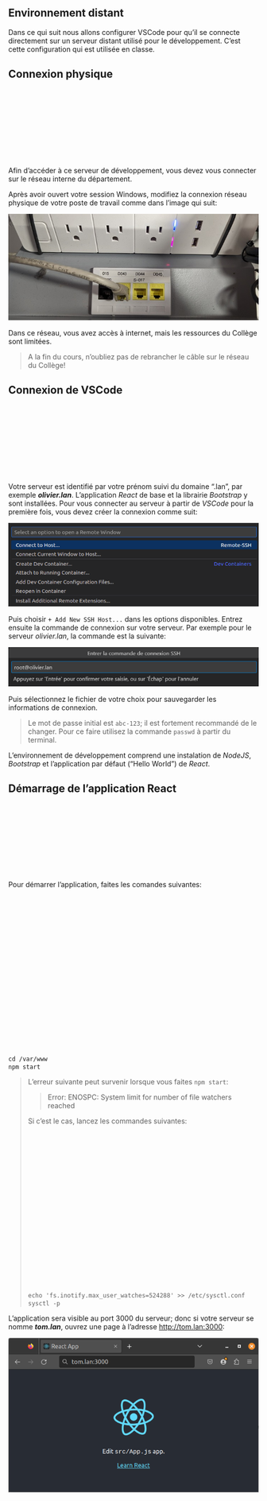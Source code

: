 <div class="gdoc-page">
          
  


  






<div class="gdoc-page__header flex flex-wrap
  
    justify-end
  
  hidden-mobile
  hidden" itemprop="breadcrumb">
  
  
</div>



  <article class="gdoc-markdown gdoc-markdown__align--left">
    <h1>Environnement distant</h1>
    <p>Dans ce qui suit nous allons configurer VSCode pour qu’il se connecte directement sur un serveur distant utilisé pour le développement. C’est cette configuration qui est utilisée en classe.</p>
<div class="gdoc-page__anchorwrap">
    <h2 id="connexion-physique">
        Connexion physique
        <a data-clipboard-text="http://otardi.gitlab.io/420-211/installation/EnvDistant/#connexion-physique" class="gdoc-page__anchor clip flex align-center" title="Anchor to: Connexion physique" aria-label="Anchor to: Connexion physique" href="#connexion-physique">
            <svg class="gdoc-icon gdoc_link"><use xlink:href="#gdoc_link"></use></svg>
        </a>
    </h2>
</div>
<p>Afin d’accéder à ce serveur de développement, vous devez vous connecter sur le réseau interne du département.</p>
<p>Après avoir ouvert votre session Windows, modifiez la connexion réseau physique de votre poste de travail comme dans l’image qui suit:</p>
<p><img src="../Images/conn-eth.jpg" alt="conn-eth"></p>
<p>Dans ce réseau, vous avez accès à internet, mais les ressources du Collège sont limitées.</p>





<blockquote class="gdoc-hint note">
  <div class="gdoc-hint__title flex align-center"><i class="fa note" title="Attention"></i></div>
  <div class="gdoc-hint__text">A la fin du cours, n’oubliez pas de rebrancher le câble sur le réseau du Collège!</div>
</blockquote>

<div class="gdoc-page__anchorwrap">
    <h2 id="connexion-de-vscode">
        Connexion de VSCode
        <a data-clipboard-text="http://otardi.gitlab.io/420-211/installation/EnvDistant/#connexion-de-vscode" class="gdoc-page__anchor clip flex align-center" title="Anchor to: Connexion de VSCode" aria-label="Anchor to: Connexion de VSCode" href="#connexion-de-vscode">
            <svg class="gdoc-icon gdoc_link"><use xlink:href="#gdoc_link"></use></svg>
        </a>
    </h2>
</div>
<p>Votre serveur est identifié par votre prénom suivi du domaine “.lan”, par exemple <em><strong>olivier.lan</strong></em>. L’application <em>React</em> de base et la librairie <em>Bootstrap</em> y sont installées. Pour vous connecter au serveur à partir de <em>VSCode</em> pour la première fois, vous devez créer la connexion comme suit:</p>
<p><img src="../Images/newconnection.png" alt="newconnection"></p>
<p>Puis choisir <code>+ Add New SSH Host...</code> dans les options disponibles. Entrez ensuite la commande de connexion sur votre serveur. Par exemple pour le serveur <em>olivier.lan</em>, la commande est la suivante:</p>
<p><img src="../Images/commandeconnect.png" alt="commandeconnect"></p>
<p>Puis sélectionnez le fichier de votre choix pour sauvegarder les informations de connexion.</p>





<blockquote class="gdoc-hint note">
  <div class="gdoc-hint__title flex align-center"><i class="fa note" title="Note"></i></div>
  <div class="gdoc-hint__text">Le mot de passe initial est <code>abc-123</code>; il est fortement recommandé de le changer. Pour ce faire utilisez la commande <code>passwd</code> à partir du terminal.</div>
</blockquote>

<p>L’environnement de développement comprend une instalation de <em>NodeJS</em>, <em>Bootstrap</em> et l’application par défaut (“Hello World”) de <em>React</em>.</p>
<div class="gdoc-page__anchorwrap">
    <h2 id="démarrage-de-lapplication-react">
        Démarrage de l’application React
        <a data-clipboard-text="http://otardi.gitlab.io/420-211/installation/EnvDistant/#démarrage-de-lapplication-react" class="gdoc-page__anchor clip flex align-center" title="Anchor to: Démarrage de l’application React" aria-label="Anchor to: Démarrage de l’application React" href="#d%c3%a9marrage-de-lapplication-react">
            <svg class="gdoc-icon gdoc_link"><use xlink:href="#gdoc_link"></use></svg>
        </a>
    </h2>
</div>
<p>Pour démarrer l’application, faites les comandes suivantes:</p>
<div class="highlight gdoc-post__codecontainer"><span class="flex align-center justify-center clip gdoc-post__codecopy" data-clipboard-text="cd /var/www
npm start" data-copy-feedback="Copied!" role="button" aria-label="Copy"><svg class="gdoc-icon copy"><use xlink:href="#gdoc_copy"></use></svg><svg class="gdoc-icon check hidden"><use xlink:href="#gdoc_check"></use></svg></span><pre tabindex="0" class="chroma"><code class="language-bash" data-lang="bash"><span class="line"><span class="cl"><span class="nb">cd</span> /var/www
</span></span><span class="line"><span class="cl">npm start
</span></span></code></pre></div>




<blockquote class="gdoc-hint caution">
  <div class="gdoc-hint__title flex align-center"><i class="fa caution" title="Attention"></i></div>
  <div class="gdoc-hint__text"><p>L’erreur suivante peut survenir lorsque vous faites <code>npm start</code>:</p>
<blockquote>
<p>Error: ENOSPC: System limit for number of file watchers reached</p>
</blockquote>
<p>Si c’est le cas, lancez les commandes suivantes:</p>
<div class="highlight gdoc-post__codecontainer"><span class="flex align-center justify-center clip gdoc-post__codecopy" data-clipboard-text="echo 'fs.inotify.max_user_watches=524288' >> /etc/sysctl.conf
sysctl -p" data-copy-feedback="Copied!" role="button" aria-label="Copy"><svg class="gdoc-icon copy"><use xlink:href="#gdoc_copy"></use></svg><svg class="gdoc-icon check hidden"><use xlink:href="#gdoc_check"></use></svg></span><pre tabindex="0" class="chroma"><code class="language-bash" data-lang="bash"><span class="line"><span class="cl"><span class="nb">echo</span> <span class="s1">'fs.inotify.max_user_watches=524288'</span> &gt;&gt; /etc/sysctl.conf
</span></span><span class="line"><span class="cl">sysctl -p
</span></span></code></pre></div></div>
</blockquote>

<p>L’application sera visible au port 3000 du serveur; donc si votre serveur se nomme <em><strong>tom.lan</strong></em>, ouvrez une page à l’adresse <a class="gdoc-markdown__link" href="http://tom.lan:3000">http://tom.lan:3000</a>:</p>
<p><img src="../Images/hellotom.png" alt="hello"></p>

  </article>
